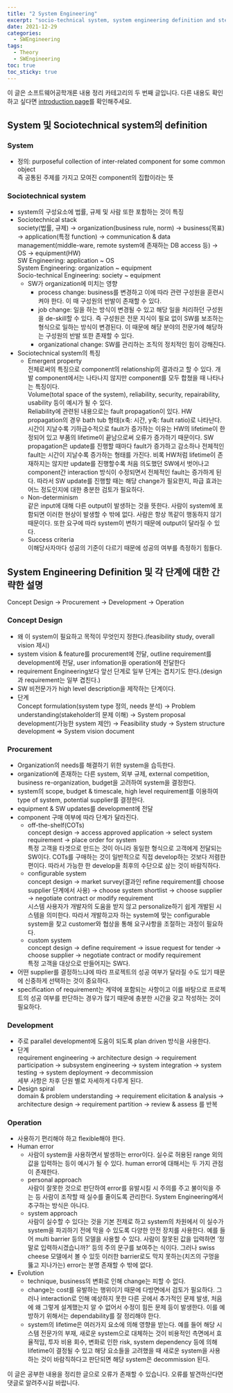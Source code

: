 ```yaml
---
title: "2 System Engineering"
excerpt: "socio-technical system, system engineering definition and steps"
date: 2021-12-29
categories:
  - SWEngineering
tags:
  - Theory
  - SWEngineering
toc: true
toc_sticky: true
---
```


이 글은 소프트웨어공학개론 내용 정리 카테고리의 두 번째 글입니다. 다른 내용도 확인하고 싶다면 [introduction page](https://dongwon18.github.io/swengineering/SWEngineering_start/)를 확인해주세요. 

## System 및 Sociotechnical system의 definition

### System

- 정의: purposeful collection of inter-related component for some common object  
즉 공통된 주제를 가지고 모여진 component의 집합이라는 뜻

### Sociotechnical system

- system의 구성요소에 법률, 규제 및 사람 또한 포함하는 것이 특징
- Sociotechnical stack  
society(법률, 규제) → organization(business rule, norm) → business(목표) → application(특정 function) → communication & data management(middle-ware, remote system에 존재하는 DB access 등) → OS → equipment(HW)  
SW Engineering: application ~ OS  
System Engineering: organization ~ equipment  
Socio-technical Engineering: society ~ equipment
    - SW가 organization에 미치는 영향
        - process change: business를 변경하고 이에 따라 관련 구성원을 훈련시켜야 한다. 이 때 구성원의 반발이 존재할 수 있다.
        - job change: 일을 하는 방식이 변경될 수 있고 해당 일을 처리하던 구성원을 de-skill할 수 있다. 즉 구성원은 전문 지식이 필요 없이 SW를 보조하는 형식으로 일하는 방식이 변경된다. 이 때문에 해당 분야의 전문가에 해당하는 구성원의 반발 또한 존재할 수 있다.
        - organizational change: SW를 관리하는 조직의 정치적인 힘이 강해진다.
- Sociotechnical system의 특징
    - Emergent property  
    전체로써의 특징으로 component의 relationship의 결과라고 할 수 있다. 개발 component에서는 나타나지 않지만 component를 모두 합쳤을 때 나타나는 특징이다.  
    Volume(total space of the system), reliability, security, repairability, usability 등이 예시가 될 수 있다.  
    Reliability에 관련된 내용으로는 fault propagation이 있다. HW propagation의 경우 bath tub 형태(x축: 시간, y축: fault ratio)로 나타난다. 시간이 지날수록 기하급수적으로 fault가 증가하는 이유는 HW의 lifetime이 한정되어 있고 부품의 lifetime이 끝남으로써 오류가 증가하기 때문이다. SW propagation은 update를 진행할 때마다 fault가 증가하고 감소하나 전체적인 fault는 시간이 지날수록 증가하는 형태를 가진다. 비록 HW처럼 lifetime이 존재하지는 않지만 update를 진행할수록 처음 의도했던 SW에서 벗어나고 component간 interaction 방식이 수정되면서 전체적인 fault는 증가하게 된다. 따라서 SW update를 진행할 때는 해당 change가 필요한지, 파급 효과는 어느 정도인지에 대한 충분한 검토가 필요하다.
    - Non-determinism  
    같은 input에 대해 다른 output이 발생하는 것을 뜻한다. 사람이 system에 포함되면 이러한 현상이 발생할 수 밖에 없다. 사람은 항상 똑같이 행동하지 않기 때문이다. 또한 요구에 따라 system이 변하기 때문에 output이 달라질 수 있다.
    - Success criteria  
    이해당사자마다 성공의 기준이 다르기 때문에 성공의 여부를 측정하기 힘들다.

## System Engineering Definition 및 각 단계에 대한 간략한 설명

Concept Design → Procurement → Development → Operation

### Concept Design

- 왜 이 system이 필요하고 목적이 무엇인지 정한다.(feasibility study, overall vision 제시)
- system vision & feature를 procurement에 전달, outline requirement를 development에 전달, user infomation을 operation에 전달한다
- requirement Engineering보다 앞선 단계로 일부 단계는 겹치기도 한다.(design과 requirement는 일부 겹친다.)
- SW 비전문가가 high level description을 제작하는 단계이다.
- 단계  
Concept formulation(system type 정의, needs 분석) → Problem understanding(stakeholder의 문제 이해) → System proposal development(가능한 system 제안) → Feasibility study → System structure development ⇒ System vision document

### Procurement

- Organization의 needs를 해결하기 위한 system을 습득한다.
- organization에 존재하는 다른  system, 외부 규제, external competition, business re-organization, budget을 고려하여 system을 결정한다.
- system의 scope, budget & timescale, high level requirement를 이용하여 type of system, potential supplier를 결정한다.
- equipment & SW updates를 development에 전달
- component 구매 여부에 따라 단계가 달라진다.
    - off-the-shelf(COTs)  
    concept design → access approved application → select system requirement → place order for system  
    특정 고객을 타겟으로 만드는 것이 아니라 동일한 형식으로 고객에게 전달되는 SW이다. COTs를 구매하는 것이 일반적으로 직접 develop하는 것보다 저렴한 편이다. 따라서 가능한 한 develop을 최후의 수단으로 삼는 것이 바람직하다.
    - configurable system  
    concept design → market survey(결과인 refine requirement를  choose supplier 단계에서 사용) → choose system shortlist → choose supplier → negotiate contract or modify requirement  
    시스템 사용자가 개발자의 도움을 받지 않고 personalize하기 쉽게 개발된 시스템을 의미한다. 따라서 개발하고자 하는 system에 맞는 configurable system을 찾고 customer와 협상을 통해 요구사항을 조절하는 과정이 필요하다.
    - custom system  
    concept design → define requirement → issue request for tender → choose supplier → negotiate contract or modify requirement  
    특정 고객을 대상으로 만들어지는 SW다.
- 어떤 supplier를 결정하느냐에 따라 프로젝트의 성공 여부가 달라질 수도 있기 때문에 신중하게 선택하는 것이 중요하다.
- specification of requirement는 계약에 포함되는 사항이고 이를 바탕으로 프로젝트의 성공 여부를 판단하는 경우가 많기 때문에 충분한 시간을 갖고 작성하는 것이 필요하다.

### Development

- 주로 parallel development에 도움이 되도록 plan driven  방식을 사용한다.
- 단계  
requirement engineering → architecture design → requirement participation → subsystem engineering → system integration → system testing → system deployment → decommission   
세부 사항은 차후 단원 별로 자세하게 다루게 된다.
- Design spiral  
domain & problem understanding → requirement elicitation & analysis → architecture design → requirement partition → review & assess 를 반복

### Operation

- 사용하기 편리해야 하고 flexible해야 한다.
- Human error
    - 사람이 system을 사용하면서 발생하는 error이다. 실수로 허용된 range 외의 값을 입력하는 등이 예시가 될 수 있다. human error에 대해서는 두 가지 관점이 존재한다.
    - personal approach  
    사람이 잘못한 것으로 판단하여 error를 유발시킬 시 주의를 주고 불이익을 주는 등 사람이 조작할 때 실수를 줄이도록 관리한다. System Engineering에서 추구하는 방식은 아니다.
    - system approach  
    사람이 실수할 수 있다는 것을 기본 전제로 하고 system의 차원에서 이 실수가 system을 파괴하기 전에 막을 수 있도록 다양한 안전 장치를 사용한다. 예를 들어 multi barrier 등의 모델을 사용할 수 있다. 사람이 잘못된 값을 입력하면 ‘정말로 입력하시겠습니까?’ 등의 주의 문구를 보여주는 식이다. 그러나 swiss cheese 모델에서 볼 수 있듯 이러한 barrier로도 막지 못하는(치즈의 구멍을 뚫고 지나가는) error는 분명 존재할 수 밖에 없다.
- Evolution
    - technique, business의 변화로 인해 change는 피할 수 없다.
    - change는 cost를 유발하는 행위이기 때문에 다방면에서 검토가 필요하다. 그러나 interaction로 인해 예상하지 못한 다른 곳에서 추가적인 문제 발생, 처음에 왜 그렇게 설계했는지 알 수 없어서 수정이 힘든 문제 등이 발생한다. 이를 예방하기 위해서는 dependability를 잘 정리해야 한다.
    - system의 lifetime은 여러가지 요소에 의해 영향을 받는다. 예를 들어 해당 시스템 전문가의 부재, 새로운 system으로 대체하는 것이 비용적인 측면에서 효율적임, 투자 비용 회수, 변화로 인한 risk, system dependency 등에 의해 lifetime이 결정될 수 있고 해당 요소들을 고려했을 때 새로운 system을 사용하는 것이 바람직하다고 판단되면 해당 system은 decommission 된다.

이 글은 공부한 내용을 정리한 글으로 오류가 존재할 수 있습니다. 오류를 발견하신다면 댓글로 알려주시길 바랍니다.
